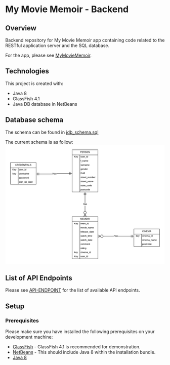 # My Movie Memoir - Backend

## Overview

Backend repository for My Movie Memoir app containing code related to the RESTful application server and the SQL database.

For the app, please see [MyMovieMemoir](https://github.com/Adryipan/MyMovieMemoir).

## Technologies

This project is created with:

* Java 8
* GlassFish 4.1
* Java DB database in NetBeans

## Database schema

The schema can be found in [jdb_schema.sql](jdb_schema.sql)

The current schema is as follow:
<br>
<img src="db_schema.png"></img>

## List of API Endpoints

Please see [API-ENDPOINT](API-ENDPOINT.md) for the list of available API endpoints.

## Setup

### Prerequisites

Please make sure you have installed the following prerequisites on your development machine:

* [GlassFish](https://javaee.github.io/glassfish/download) - GlassFish 4.1 is recommended for demonstration.
* [NetBeans](https://www.oracle.com/technetwork/java/javase/downloads/jdk-netbeans-jsp-3413139-esa.html) - This should include Java 8 within the installation bundle.
* [Java 8](https://www.java.com/en/download/)
